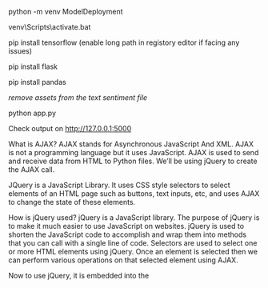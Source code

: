 python -m venv ModelDeployment

venv\Scripts\activate.bat

pip install tensorflow (enable long path in registory editor if facing any issues)

pip install flask

pip install pandas

*remove assets from the text sentiment file*

python app.py

Check output on http://127.0.0.1:5000

What is AJAX?
AJAX stands for Asynchronous JavaScript And XML.
AJAX is not a programming language but it uses JavaScript.
AJAX is used to send and receive data from HTML to Python files. 
We’ll be using jQuery to create the AJAX call.

JQuery is a JavaScript Library. 
It uses CSS style selectors to select elements of an HTML page such as buttons, text inputs, etc, and uses AJAX to change the state of these elements.


How is jQuery used?
jQuery is a JavaScript library. 
The purpose of jQuery is to make it much easier to use JavaScript on websites.
jQuery is used to shorten the JavaScript code to accomplish and wrap them into methods that you can call with a single line of code.
Selectors are used to select one or more HTML elements using jQuery. 
Once an element is selected then we can perform various operations on that selected element using AJAX.


Now to use jQuery, it is embedded into the <script> tag of HTML file between the <head> tag and the <title> tag. 
The source is specified as Content Delivery Network given by 
"https://ajax.googleapis.com/ajax/libs/jquery/3.5.1/jquery.min.js" .
Since we’ll be using AJAX, we have to create a JavaScript file by the name index.js in the static folder. 
Also indicate the same in the HTML file using the <script> tag.
To use jquery we have to include the jQuery library in the HTML file. 
Also, index.js(js file with AJAX call) must be included to send and receive data



The index.html page has elements in the following manner:
1. A heading type for displaying the date.
2. A text area for entering text.
3. A submit button for sending the request.
4. A paragraph for displaying the emotion as a result.
5. An image (emoji) will be shown according to the emotion.



Create a Python file to render this HTML page.
Also, to predict the result we will use the model that we had used for sentiment analysis



Predict function in the text_sentiment_prediction.py file takes the text from Flask API and returns the predicted emotion and emoji associated with the emotion.


def predict(text):

    predicted_emotion=""
    predicted_emotion_img_url=""
    
    if  text!="":
        sentence = []
        sentence.append(text)

        sequences = tokenizer.texts_to_sequences(sentence)

        padded = pad_sequences(
            sequences, maxlen=max_length, padding=padding_type, truncating=trunc_type
        )
        testing_padded = np.array(padded)

        predicted_class_label = np.argmax(model.predict(testing_padded), axis=1)        
        print(predicted_class_label)   
        for key, value in emo_code_url.items():
            if value[0]==predicted_class_label:
                predicted_emotion_img_url=value[1]
                predicted_emotion=key
        return predicted_emotion, predicted_emotion_img_url


To get the request from the user (index.html), we have to send it to the flask through AJAX. 
Let’s create a JavaScript file by name index.js in the static folder.
Assign the Date() function to variable date. 
The display_date variable is used to display the current date on the HTML page using this function.


var date = new Date()
let display_date= "Date:" + date.toLocaleDateString()


Next, we’ll be using the jQuery selector for displaying the  date in place of the heading of the HTML page.
“$” denotes that we are using a jQuery selector. 
It is followed by the action to be performed on the HTML element.
Inside selector, we give:
1. The element to be selected. For e.g., p stands for paragraph. e.g. $(p)
2. Class selector by giving class name followed by ‘.’ .e.g. $(“.demo”)
3. Id selector by writing id of the HTML element followed by #. e.g. $(“#demo”)


The $(document).ready() function is used to initialize the document.
It is used to make sure that HTML page is rendered first.


The $(#display_date).html() function is used to select the display_date heading element of an HTML page and display the date.

//Load HTML DOM
$(document).ready(function () {
    $("#display_date").html(display_date)
})



To accept the data from the HTML page and send a response, the following steps are followed:
1. Define a variable predicted_emotion to store the result of predict() function.
2. Let’s create a function for sending request through AJAX call and receiving the response.
3. When the ‘Predict Emotion’ button is clicked, the text should be passed to the API through AJAX. 
    So we’ll use a selector action which is ‘click()’.
4. As soon as the button is clicked, the text is stored in a variable called input_data.
5. Selector is used to select the text input and the value of the text input is given to the variable input_data by creating a ‘text’ object.


let predicted_emotion;
//HTML-->JavaScript--->Flask
//Flask--->JavaScript--->HTML

$(function () {
    $("#predict_button").click(function () {

        let input_data = {
            "text": $("#text").val()
        }
        console.log(input_data)




6. In this function, we’ll create the AJAX function. 
This method requires parameters in the form of key-value pairs. Some common key-value pairs that need to be passed are:
i. url: URL of the page where we want to send the request.
ii. type: type of the request, GET or POST.
iii. data: actual data that needs to be sent to the server.
iv. dataType: datatype of the response.
v. contentType: type of content used while sending a request to the server.
vi. success: a function after the request is successful.
vii. error: a function after the request fails.


Therefore, when a request is sent using the ‘POST’ method and response is received in the variable result.
The request is sent in JSON format. JSON stands for JavaScript Object Notation. 
It is used to store human-readable text and transmit data.
On success, the function is called with the result received from Flask.


        $.ajax({
            type: 'POST',
            url: "/predict-emotion",
            data: JSON.stringify(input_data),
            dataType: "json",
            contentType: 'application/json',
            success: function (result) {


The responses we get from Flask are the emotion and the emoticon related to the emotion.
After getting the response the results are displayed on the HTML page using jQuery selectors.
Also, errors such are also displayed. 
These errors occurs when AJAX call is no able to find the required data. 
Such as the Python file for sentiment processing, emoticons are missing.




                // Result Received From Flask ----->JavaScript
                predicted_emotion = result.data.predicted_emotion
                emo_url = result.data.predicted_emotion_img_url

                
                // Display Result Using JavaScript----->HTML
                $("#prediction").html(predicted_emotion)
                $('#prediction').css("display", "block");

                $("#emo_img_url").attr('src', emo_url);
                $('#emo_img_url').css("display", "block");
            },
            error: function (result) {
                alert(result.responseJSON.message)
            }
        });
    });
})

*app.py*

Let’s write the code for Flask to receive the request and process it. 
The steps are:
1. Create an API to receive the request in POST format.
2. When the request is received, the function predict_emotion () is called.
3. This function will receive the data in JASON format from the ‘text’ object created in AJAX.
4. Now, there are two possibilities. 
a. The user clicks the Predict Emotion button without entering text. In this case, the error must be generated and sent back to AJAX.
b. The user enters text for prediction.
5. When no text is entered the response is sent with two parameters:

a. status: ‘error’
This shows that the request is not successful.
b. Message: If an error occurs, then the message is to be sent to the HTML page
6. Input_text is given to the predict function which returns the results in predicted_emotion and predicted_emotion_img_url.
7. Now, for the successful response, these two variables are defined again in the data.
8. Now the data is sent in JSON format using the jsonify() function.



def predict_emotion():
    
    # Get Input Text from POST Request
    input_text = request.json.get("text")  
    
    if not input_text:
        # Response to send if the input_text is undefined
        response = {
                    "status": "error",
                    "message": "Please enter some text to predict emotion!"
                  }
        return jsonify(response)
    else:  
        predicted_emotion,predicted_emotion_img_url = predict(input_text)
        
        # Response to send if the input_text is not undefined
        response = {
                    "status": "success",
                    "data": {
                            "predicted_emotion": predicted_emotion,
                            "predicted_emotion_img_url": predicted_emotion_img_url
                            }  
                   }

        # Send Response         
        return jsonify(response)